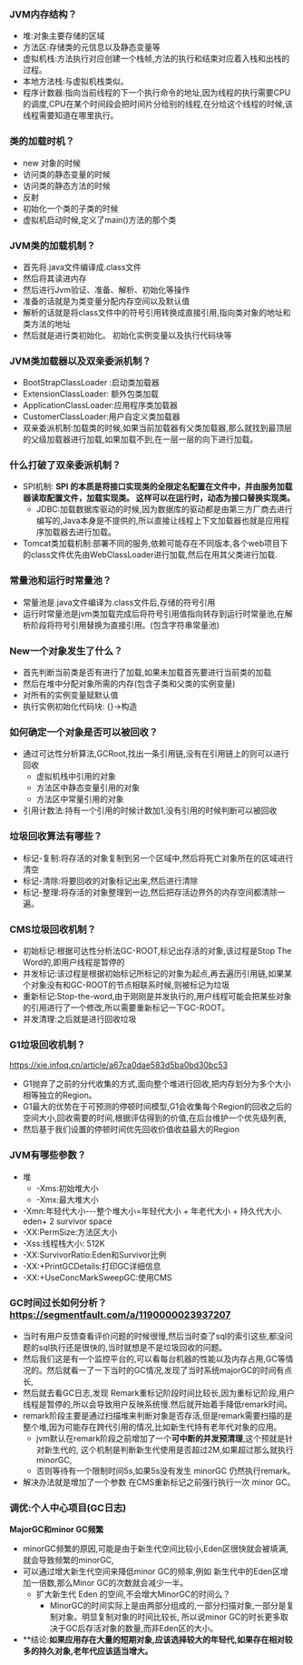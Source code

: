 ### JVM内存结构？

- 堆:对象主要存储的区域
- 方法区:存储类的元信息以及静态变量等
- 虚拟机栈:方法执行对应创建一个栈帧,方法的执行和结束对应着入栈和出栈的过程。
- 本地方法栈:与虚拟机栈类似。
- 程序计数器:指向当前线程的下一个执行命令的地址,因为线程的执行需要CPU的调度,CPU在某个时间段会把时间片分给别的线程,在分给这个线程的时候,该线程需要知道在哪里执行。

### 类的加载时机？

- new 对象的时候
- 访问类的静态变量的时候
- 访问类的静态方法的时候
- 反射
- 初始化一个类的子类的时候
- 虚拟机启动时候,定义了main()方法的那个类

### JVM类的加载机制？

- 首先将.java文件编译成.class文件
- 然后将其读进内存
- 然后进行Jvm验证、准备、解析、初始化等操作
- 准备的话就是为类变量分配内存空间以及默认值
- 解析的话就是将class文件中的符号引用转换成直接引用,指向类对象的地址和类方法的地址
- 然后就是进行类初始化。 初始化实例变量以及执行代码块等

### JVM类加载器以及双亲委派机制？

- BootStrapClassLoader :启动类加载器
- ExtensionClassLoader: 额外包类加载
- ApplicationClassLoader:应用程序类加载器
- CustomerClassLoader:用户自定义类加载器
- 双亲委派机制:加载类的时候,如果当前加载器有父类加载器,那么就找到最顶层的父级加载器进行加载,如果加载不到,在一层一层的向下进行加载。

### 什么打破了双亲委派机制？

- SPI机制: **SPI 的本质是将接口实现类的全限定名配置在文件中，并由服务加载器读取配置文件，加载实现类。 这样可以在运行时，动态为接口替换实现类。**
  - JDBC:加载数据库驱动的时候,因为数据库的驱动都是由第三方厂商去进行编写的,Java本身是不提供的,所以直接让线程上下文加载器也就是应用程序加载器去进行加载。
- Tomcat类加载机制:部署不同的服务,依赖可能存在不同版本,各个web项目下的class文件优先由WebClassLoader进行加载,然后在用其父类进行加载.

### 常量池和运行时常量池？

- 常量池是.java文件编译为.class文件后,存储的符号引用
- 运行时常量池是jvm类加载完成后将符号引用值指向转存到运行时常量池,在解析阶段将符号引用替换为直接引用。(包含字符串常量池)

### New一个对象发生了什么？

- 首先判断当前类是否有进行了加载,如果未加载首先要进行当前类的加载
- 然后在堆中分配对象所需的内存(包含子类和父类的实例变量)
- 对所有的实例变量赋默认值
- 执行实例初始化代码块: {}->构造

### 如何确定一个对象是否可以被回收？

- 通过可达性分析算法,GCRoot,找出一条引用链,没有在引用链上的则可以进行回收
    - 虚拟机栈中引用的对象
    - 方法区中静态变量引用的对象
    - 方法区中常量引用的对象
- 引用计数法:持有一个引用的时候计数加1,没有引用的时候判断可以被回收

### 垃圾回收算法有哪些？

- 标记-复制:将存活的对象复制到另一个区域中,然后将死亡对象所在的区域进行清空
- 标记-清除:将要回收的对象标记出来,然后进行清除
- 标记-整理:将存活的对象整理到一边,然后把存活边界外的内存空间都清除一遍。

### CMS垃圾回收机制？

- 初始标记:根据可达性分析法GC-ROOT,标记出存活的对象,该过程是Stop The Word的,即用户线程是暂停的
- 并发标记:该过程是根据初始标记所标记的对象为起点,再去遍历引用链,如果某个对象没有和GC-ROOT的节点相联系时候,则被标记为垃圾
- 重新标记:Stop-the-word,由于刚刚是并发执行的,用户线程可能会把某些对象的引用进行了一个修改,所以需要重新标记一下GC-ROOT。
- 并发清理:之后就是进行回收垃圾

### G1垃圾回收机制？

https://xie.infoq.cn/article/a67ca0dae583d5ba0bd30bc53

- G1抛弃了之前的分代收集的方式,面向整个堆进行回收,把内存划分为多个大小相等独立的Region。
- G1最大的优势在于可预测的停顿时间模型,G1会收集每个Region的回收之后的空间大小,回收需要的时间,根据评估得到的价值,在后台维护一个优先级列表,
- 然后基于我们设置的停顿时间优先回收价值收益最大的Region

### JVM有哪些参数？

- 堆
  - -Xms:初始堆大小
  - -Xmx:最大堆大小
- -Xmn:年轻代大小---整个堆大小=年轻代大小 + 年老代大小 + 持久代大小. eden+ 2 survivor space
- -XX:PermSize:方法区大小
- -Xss:线程栈大小: 512K
- -XX:SurvivorRatio:Eden和Survivor比例
- -XX:+PrintGCDetails:打印GC详细信息
- -XX:+UseConcMarkSweepGC:使用CMS

### GC时间过长如何分析？    https://segmentfault.com/a/1190000023937207

- 当时有用户反馈查看评价问题的时候很慢,然后当时查了sql的索引这些,都没问题的sql执行还是很快的,当时就想是不是垃圾回收的问题。
- 然后我们这是有一个监控平台的,可以看每台机器的性能以及内存占用,GC等情况的。然后就看一了一下当时的GC情况,发现了当时系统majorGC的时间有点长,
- 然后就去看GC日志,发现 Remark重标记阶段时间比较长,因为重标记阶段,用户线程是暂停的,所以会导致用户反映系统慢.然后就开始着手降低remark时间。
- remark阶段主要是通过扫描堆来判断对象是否存活,但是remark需要扫描的是整个堆,因为可能存在跨代引用的情况,比如新生代持有老年代对象的应用。
  - jvm默认在remark阶段之前增加了一个**可中断的并发预清理**,这个预就是针对新生代的, 这个机制是判断新生代使用是否超过2M,如果超过那么就执行minorGC,
  - 否则等待有一个限制时间5s,如果5s没有发生 minorGC 仍然执行remark。
- 解决办法就是增加了一个参数 在CMS重新标记之前强行执行一次 minor GC。

### 调优:个人中心项目(GC日志)

**MajorGC和minor GC频繁**

- minorGC频繁的原因,可能是由于新生代空间比较小,Eden区很快就会被填满,就会导致频繁的minorGC,
- 可以通过增大新生代空间来降低minor GC的频率,例如 新生代中的Eden区增加一倍数,那么Minor GC的次数就会减少一半。
  - 扩大新生代 Eden 的空间,不会增大MinorGC的时间么？
    - MinorGC的时间实际上是由两部分组成的,一部分扫描对象,一部分是复制对象。明显复制对象的时间比较长, 所以说minor GC的时长更多取决于GC后存活对象的数量,而非Eden区的大小。
- **结论:**如果应用存在大量的短期对象,应该选择较大的年轻代,如果存在相对较多的持久对象,老年代应该适当增大。**



